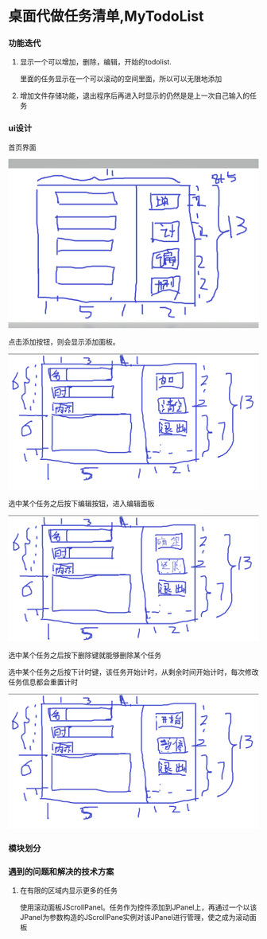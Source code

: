 # 桌面代做任务清单,MyTodoList

### 功能迭代

1. 显示一个可以增加，删除，编辑，开始的todolist.

   里面的任务显示在一个可以滚动的空间里面，所以可以无限地添加

2. 增加文件存储功能，退出程序后再进入时显示的仍然是是上一次自己输入的任务

### ui设计

首页界面

![](1656606539000.png)

点击添加按钮，则会显示添加面板。

![](1656606970000.png)

选中某个任务之后按下编辑按钮，进入编辑面板

![](1656607024000.png)

选中某个任务之后按下删除键就能够删除某个任务

选中某个任务之后按下计时键，该任务开始计时，从剩余时间开始计时，每次修改任务信息都会重置计时

![](1656607551000.png)

### 模块划分

### 遇到的问题和解决的技术方案

1. 在有限的区域内显示更多的任务

   使用滚动面板JScrollPanel。任务作为控件添加到JPanel上，再通过一个以该JPanel为参数构造的JScrollPane实例对该JPanel进行管理，使之成为滚动面板